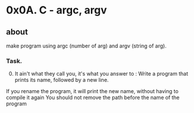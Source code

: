 # 0x0A. C - argc, argv

## about
make program using argc (number of arg) and argv (string of arg).

### Task.
0. It ain't what they call you, it's what you answer to : Write a program that prints its name, followed by a new line.

If you rename the program, it will print the new name, without having to compile it again
You should not remove the path before the name of the program
